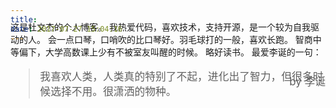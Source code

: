 ```yaml
---
title: 
date: 2017-07-27 15:04:16
---
```

<head>
<title>关于</title>
</head>
<style>
    .content {
      background:rgba(248,248,248,0) none repeat scroll !important;
    }
    .header{
      background:rgba(248,248,248,0) none repeat scroll !important;
    }
    .footer{
      display:none;
    }
    #self-introduction {
    	margin-top: -10%;
	}
</style>

<div id="self-introduction">
这是杜文杰的个人博客。
我热爱代码，喜欢技术，支持开源，是一个较为自我驱动的人。
会一点口琴，口哨吹的比口琴好。羽毛球打的一般，喜欢长跑。
智商中等偏下，大学高数课上少有不被室友叫醒的时候。
略好读书。
最爱李诞的一句：
</div>

<blockquote class="blockquote-center" style="font-size: 120%">
我喜欢人类，人类真的特别了不起，进化出了智力，但很多时候选择不用。很潇洒的物种。
<br>
<p style="float: right;margin-top: -40px;">by 李诞</p>
</blockquote>